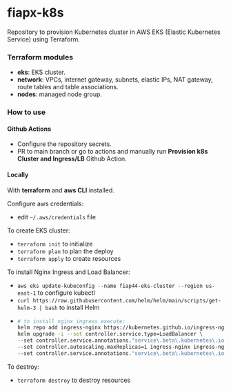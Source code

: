 # fiapx-k8s

Repository to provision Kubernetes cluster in AWS EKS (Elastic Kubernetes Service) using Terraform.

### Terraform modules

- **eks**: EKS cluster.
- **network**: VPCs, internet gateway, subnets, elastic IPs, NAT gateway, route tables and table associations.
- **nodes**: managed node group.

### How to use

#### Github Actions

- Configure the repository secrets.
- PR to main branch or go to actions and manually run **Provision k8s Cluster and Ingress/LB** Github Action.

#### Locally

With **terraform** and **aws CLI** installed.

Configure aws credentials:

- edit `~/.aws/credentials` file

To create EKS cluster:

- `terraform init` to initialize
- `terraform plan` to plan the deploy
- `terraform apply` to create resources

To install Nginx Ingress and Load Balancer:

- `aws eks update-kubeconfig --name fiap44-eks-cluster --region us-east-1` to configure kubectl
- `curl https://raw.githubusercontent.com/helm/helm/main/scripts/get-helm-3 | bash` to install Helm
- ```bash
  # to install nginx ingress execute:
  helm repo add ingress-nginx https://kubernetes.github.io/ingress-nginx && \
  helm upgrade -i --set controller.service.type=LoadBalancer \
  --set controller.service.annotations."service\.beta\.kubernetes\.io/aws-load-balancer-type"="nlb" \
  --set controller.autoscaling.maxReplicas=1 ingress-nginx ingress-nginx/ingress-nginx \
  --set controller.service.annotations."service\.beta\.kubernetes\.io/aws-load-balancer-internal"="true"
  ```

To destroy:

- `terraform destroy` to destroy resources
